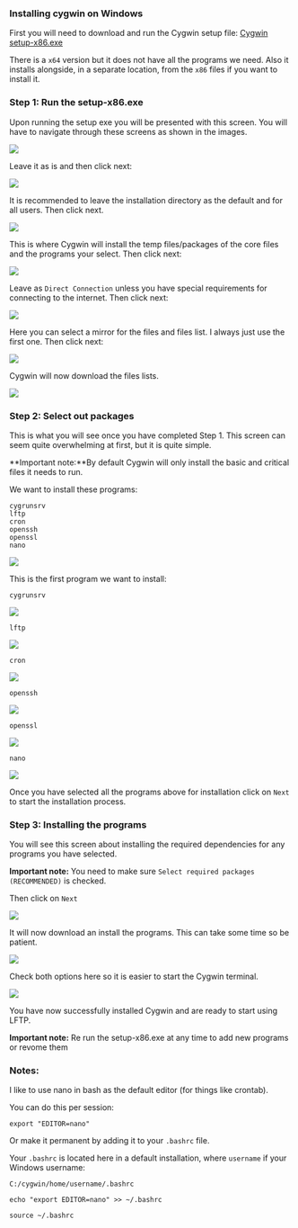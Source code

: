 
### Installing cygwin on Windows

First you will need to download and run the Cygwin setup file: [Cygwin setup-x86.exe](http://cygwin.com/setup-x86.exe)

There is a `x64` version but it does not have all the programs we need. Also it installs alongside, in a separate location, from the `x86` files if you want to install it.

### Step 1: Run the setup-x86.exe

Upon running the setup exe you will be presented with this screen. You will have to navigate through these screens as shown in the images.

![](https://raw.github.com/feralhosting/feralfilehosting/master/Feral%20Wiki/Other%20software/Cygwin%20-%20Linux%20tools%20on%20Windows/1.png)

Leave it as is and then click next:

![](https://raw.github.com/feralhosting/feralfilehosting/master/Feral%20Wiki/Other%20software/Cygwin%20-%20Linux%20tools%20on%20Windows/2.png)

It is recommended to leave the installation directory as the default and for all users. Then click next.

![](https://raw.github.com/feralhosting/feralfilehosting/master/Feral%20Wiki/Other%20software/Cygwin%20-%20Linux%20tools%20on%20Windows/3.png)

This is where Cygwin will install the temp files/packages of the core files and the programs your select. Then click next:

![](https://raw.github.com/feralhosting/feralfilehosting/master/Feral%20Wiki/Other%20software/Cygwin%20-%20Linux%20tools%20on%20Windows/4.png)

Leave as `Direct Connection` unless you have special requirements for connecting to the internet. Then click next:

![](https://raw.github.com/feralhosting/feralfilehosting/master/Feral%20Wiki/Other%20software/Cygwin%20-%20Linux%20tools%20on%20Windows/5.png)

Here you can select a mirror for the files and files list. I always just use the first one. Then click next:

![](https://raw.github.com/feralhosting/feralfilehosting/master/Feral%20Wiki/Other%20software/Cygwin%20-%20Linux%20tools%20on%20Windows/6.png)

Cygwin will now download the files lists.

![](https://raw.github.com/feralhosting/feralfilehosting/master/Feral%20Wiki/Other%20software/Cygwin%20-%20Linux%20tools%20on%20Windows/7.png)

### Step 2: Select out packages

This is what you will see once you have completed Step 1. This screen can seem quite overwhelming at first, but it is quite simple.

**Important note:**By default Cygwin will only install the basic and critical files it needs to run. 

We want to install these programs:

~~~
cygrunsrv
lftp
cron
openssh
openssl
nano
~~~

![](https://raw.github.com/feralhosting/feralfilehosting/master/Feral%20Wiki/Other%20software/Cygwin%20-%20Linux%20tools%20on%20Windows/apps.1.png)

This is the first program we want to install:

~~~
cygrunsrv
~~~

![](https://raw.github.com/feralhosting/feralfilehosting/master/Feral%20Wiki/Other%20software/Cygwin%20-%20Linux%20tools%20on%20Windows/apps.cygrunsrv.png)

~~~
lftp
~~~

![](https://raw.github.com/feralhosting/feralfilehosting/master/Feral%20Wiki/Other%20software/Cygwin%20-%20Linux%20tools%20on%20Windows/apps.lftp.png)

~~~
cron
~~~

![](https://raw.github.com/feralhosting/feralfilehosting/master/Feral%20Wiki/Other%20software/Cygwin%20-%20Linux%20tools%20on%20Windows/apps.cron.png)

~~~
openssh
~~~

![](https://raw.github.com/feralhosting/feralfilehosting/master/Feral%20Wiki/Other%20software/Cygwin%20-%20Linux%20tools%20on%20Windows/apps.openssh.png)

~~~
openssl
~~~

![](https://raw.github.com/feralhosting/feralfilehosting/master/Feral%20Wiki/Other%20software/Cygwin%20-%20Linux%20tools%20on%20Windows/apps.openssl.png)

~~~
nano
~~~

![](https://raw.github.com/feralhosting/feralfilehosting/master/Feral%20Wiki/Other%20software/Cygwin%20-%20Linux%20tools%20on%20Windows/apps.nano.png)

Once you have selected all the programs above for installation click on `Next` to start the installation process.

### Step 3: Installing the programs

You will see this screen about installing the required dependencies for any programs you have selected.

**Important note:** You need to make sure `Select required packages (RECOMMENDED)` is checked.

Then click on `Next`

![](https://raw.github.com/feralhosting/feralfilehosting/master/Feral%20Wiki/Other%20software/Cygwin%20-%20Linux%20tools%20on%20Windows/finish.1.png)

It will now download an install the programs. This can take some time so be patient.

![](https://raw.github.com/feralhosting/feralfilehosting/master/Feral%20Wiki/Other%20software/Cygwin%20-%20Linux%20tools%20on%20Windows/finish.2.png)

Check both options here so it is easier to start the Cygwin terminal.

![](https://raw.github.com/feralhosting/feralfilehosting/master/Feral%20Wiki/Other%20software/Cygwin%20-%20Linux%20tools%20on%20Windows/finish.3.png)

You have now successfully installed Cygwin and are ready to start using LFTP.

**Important note:** Re run the setup-x86.exe at any time to add new programs or revome them

### Notes:

I like to use nano in bash as the default editor (for things like crontab).

You can do this per session:

~~~
export "EDITOR=nano"
~~~

Or make it permanent by adding it to your `.bashrc` file.

Your `.bashrc` is located here in a default installation, where `username` if your Windows username:

~~~
C:/cygwin/home/username/.bashrc
~~~

~~~
echo "export EDITOR=nano" >> ~/.bashrc
~~~

~~~
source ~/.bashrc
~~~



